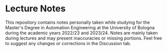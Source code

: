 # Lecture Notes
This repository contains notes personally taken while studying for the Master's Degree in Automation Engineering at the University of Bologna during the academic years 2022/23 and 2023/24. 
Notes are mainly taken during lectures and may present inaccuracies or missing portions. Feel free to suggest any changes or corrections in the Discussion tab.
